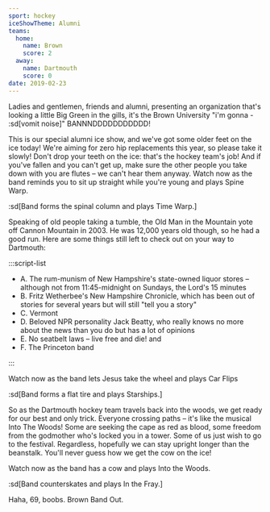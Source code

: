 ```yaml
---
sport: hockey
iceShowTheme: Alumni
teams:
  home:
    name: Brown
    score: 2
  away:
    name: Dartmouth
    score: 0
date: 2019-02-23
---
```


Ladies and gentlemen, friends and alumni, presenting an organization that's looking a little Big Green in the gills, it's the Brown University "i'm gonna - :sd[vomit noise]" BANNNDDDDDDDDDDD!

This is our special alumni ice show, and we've got some older feet on the ice today! We're aiming for zero hip replacements this year, so please take it slowly! Don't drop your teeth on the ice: that's the hockey team's job! And if you've fallen and you can't get up, make sure the other people you take down with you are flutes – we can't hear them anyway. Watch now as the band reminds you to sit up straight while you're young and plays Spine Warp.

:sd[Band forms the spinal column and plays Time Warp.]

Speaking of old people taking a tumble, the Old Man in the Mountain yote off Cannon Mountain in 2003. He was 12,000 years old though, so he had a good run. Here are some things still left to check out on your way to Dartmouth:

:::script-list

- A. The rum-munism of New Hampshire's state-owned liquor stores – although not from 11:45-midnight on Sundays, the Lord's 15 minutes
- B. Fritz Wetherbee's New Hampshire Chronicle, which has been out of stories for several years but will still "tell you a story"
- C. Vermont
- D. Beloved NPR personality Jack Beatty, who really knows no more about the news than you do but has a lot of opinions
- E. No seatbelt laws – live free and die! and
- F. The Princeton band

:::

Watch now as the band lets Jesus take the wheel and plays Car Flips

:sd[Band forms a flat tire and plays Starships.]

So as the Dartmouth hockey team travels back into the woods, we get ready for our best and only trick. Everyone crossing paths – it's like the musical Into The Woods! Some are seeking the cape as red as blood, some freedom from the godmother who's locked you in a tower. Some of us just wish to go to the festival. Regardless, hopefully we can stay upright longer than the beanstalk. You'll never guess how we get the cow on the ice!

Watch now as the band has a cow and plays Into the Woods.

:sd[Band counterskates and plays In the Fray.]

Haha, 69, boobs. Brown Band Out.
